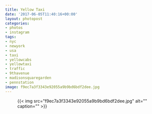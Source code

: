 ```yaml
---
title: Yellow Taxi
date: '2017-06-05T11:40:16+00:00'
layout: photopost
categories:
- photos
- instagram
tags:
- nyc
- newyork
- usa
- taxi
- yellowcabs
- yellowtaxi
- traffic
- 9thavenue
- madisonsquaregarden
- pennstation
image: f9ec7a3f3343e92055a9b9bd6bdf2dee.jpg
---
```


<figure class="photo photo--square">
  {{< img src="f9ec7a3f3343e92055a9b9bd6bdf2dee.jpg" alt="" caption="" >}}

</figure>




